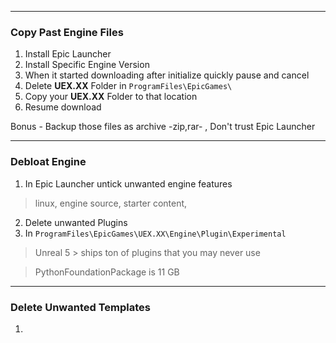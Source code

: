 
---
### Copy Past Engine Files
1. Install Epic Launcher
2. Install Specific Engine Version
3. When it started downloading after initialize quickly pause and cancel
4. Delete **UEX.XX** Folder in `ProgramFiles\EpicGames\`
5. Copy your **UEX.XX** Folder to that location
6. Resume download

Bonus - Backup those files as archive -zip,rar- , Don't trust Epic Launcher  

---
### Debloat Engine

1. In Epic Launcher untick unwanted engine features
> linux, engine source, starter content,
2. Delete unwanted Plugins 
3. In `ProgramFiles\EpicGames\UEX.XX\Engine\Plugin\Experimental`
> Unreal 5 > ships ton of plugins that you may never use

> PythonFoundationPackage is 11 GB

---
### Delete Unwanted Templates
1.